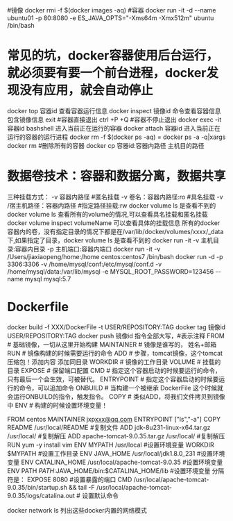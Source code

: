 #镜像
docker rmi -f $(docker images -aq)
#容器
docker run  -it -d --name ubuntu01 -p 80:8080 -e ES_JAVA_OPTS="-Xms64m -Xmx512m" ubuntu /bin/bash
# 常见的坑，docker容器使用后台运行，就必须要有要一个前台进程，docker发现没有应用，就会自动停止
docker top 容器id 查看容器运行信息
docker inspect 镜像id  命令查看容器信息包含镜像信息
exit #容器直接退出
ctrl +P +Q #容器不停止退出
docker exec -it 容器id bashshell  进入当前正在运行的容器
docker attach 容器id 进入当前正在运行的容器的运行进程
docker rm -f $(docker ps -aq) = docker ps -a -q|xargs docker rm  #删除所有的容器
docker cp 容器id:容器内路径  主机目的路径


# 数据卷技术：容器和数据分离，数据共享
三种挂载方式：
-v 容器内路径			#匿名挂载
-v 卷名：容器内路径:ro		#具名挂载
-v /宿主机路径：容器内路径 #指定路径挂载:rw docker volume ls 是查看不到的
docker volume ls 查看所有的volume的情况,可以查看具名挂载和匿名挂载
docker volume inspect volumeName 可以查看具体的挂载信息
所有的docker容器内的卷，没有指定目录的情况下都是在/var/lib/docker/volumes/xxxx/_data下,如果指定了目录，docker volume ls 是查看不到的
docker run -it -v 主机目录:容器内目录  -p 主机端口:容器内端口
docker run -it -v /Users/jiaxiaopeng/home:/home centos:centos7 /bin/bash
docker run -d -p 3306:3306 -v /home/mysql/conf:/etc/mysql/conf.d -v /home/mysql/data:/var/lib/mysql -e MYSQL_ROOT_PASSWORD=123456 --name mysql mysql:5.7

# Dockerfile
docker build -f XXX/DockerFile -t USER/REPOSITORY:TAG
docker tag 镜像id USER/REPOSITORY:TAG
docker push 镜像id
指令全部大写，#表示注释
FROM				# 基础镜像，一切从这里开始构建
MAINTAINER			# 镜像是谁写的， 姓名+邮箱
RUN					# 镜像构建的时候需要运行的命令
ADD					# 步骤，tomcat镜像，这个tomcat压缩包！添加内容 添加同目录
WORKDIR				# 镜像的工作目录
VOLUME				# 挂载的目录
EXPOSE				# 保留端口配置
CMD					# 指定这个容器启动的时候要运行的命令，只有最后一个会生效，可被替代。
ENTRYPOINT			# 指定这个容器启动的时候要运行的命令，可以追加命令
ONBUILD				# 当构建一个被继承 DockerFile 这个时候就会运行ONBUILD的指令，触发指令。
COPY				# 类似ADD，将我们文件拷贝到镜像中
ENV					# 构建的时候设置环境变量！

FROM centos
MAINTAINER jxp<xxx@qq.com>
ENTRYPOINT ["ls","-a"]
COPY README /usr/local/README #复制文件
ADD jdk-8u231-linux-x64.tar.gz /usr/local/ #复制解压
ADD apache-tomcat-9.0.35.tar.gz /usr/local/ #复制解压
RUN yum -y install vim
ENV MYPATH /usr/local #设置环境变量
WORKDIR $MYPATH #设置工作目录
ENV JAVA_HOME /usr/local/jdk1.8.0_231 #设置环境变量
ENV CATALINA_HOME /usr/local/apache-tomcat-9.0.35 #设置环境变量
ENV PATH $PATH:$JAVA_HOME/bin:$CATALINA_HOME/lib #设置环境变量 分隔符是：
EXPOSE 8080 #设置暴露的端口
CMD /usr/local/apache-tomcat-9.0.35/bin/startup.sh && tail -F /usr/local/apache-tomcat-9.0.35/logs/catalina.out # 设置默认命令


docker network ls 列出这些docker内置的网络模式


